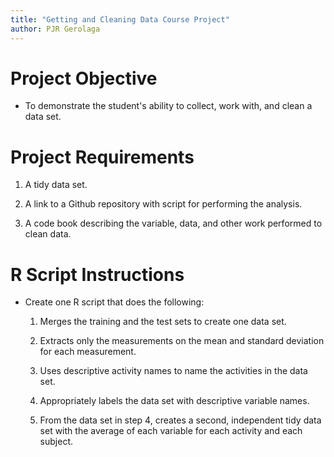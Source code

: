 ```yaml
---
title: "Getting and Cleaning Data Course Project"
author: PJR Gerolaga
---
```


# Project Objective

- To demonstrate the student's ability to collect, work with, and clean a data set.

# Project Requirements

  1. A tidy data set.
  
  2. A link to a Github repository with script for performing the analysis.
  
  3. A code book describing the variable, data, and other work performed to clean data.
  
# R Script Instructions

- Create one R script that does the following:

  1. Merges the training and the test sets to create one data set.
  
  2. Extracts only the measurements on the mean and standard deviation for each measurement.
  
  3. Uses descriptive activity names to name the activities in the data set.
  
  4. Appropriately labels the data set with descriptive variable names.
  
  5. From the data set in step 4, creates a second, independent tidy data set with the average of each variable for each activity and each subject.